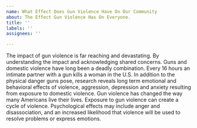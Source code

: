 ```yaml
---
name: What Effect Does Gun Violence Have On Our Community
about: The Effect Gun Violence Has On Everyone.
title: ''
labels: ''
assignees: ''

---
```


The impact of gun violence is far reaching and devastating. By understanding the impact and acknowledging shared concerns. Guns and domestic violence have long been a deadly combination. Every 16 hours an intimate partner with a gun kills a woman in the U.S. In addition to the physical danger guns pose, research reveals long term emotional and behavioral effects of violence, aggression, depression and anxiety resulting from exposure to domestic violence. Gun violence has changed the way many Americans live their lives. Exposure to gun violence can create a cycle of violence. Psychological effects may include anger and disassociation, and an increased likelihood that violence will be used to resolve problems or express emotions.
